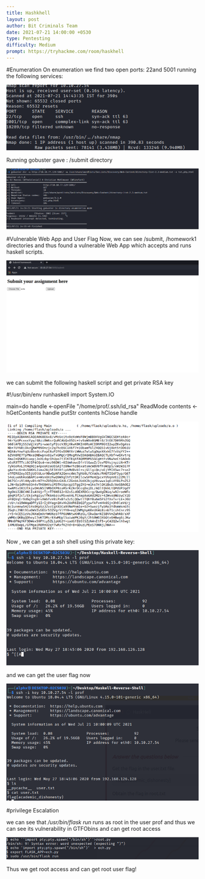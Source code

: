```yaml
---
title: Hashkhell
layout: post
author: Bit Criminals Team
date: 2021-07-21 14:00:00 +0530
type: Pentesting
difficulty: Medium
prompt: https://tryhackme.com/room/haskhell
---
```




#Enumeration
On enumeration we find two open ports: 22and 5001 running the following services:

![](/images/alphx/nmap.png)  
  
Running gobuster gave : /submit directory
  
![](/images/alphx/gobuster.png)  
 
#Vulnerable Web App and User Flag
Now, we can see /submit, /homework1  directories and thus found  a vulnerable Web App which accepts and runs haskell scripts.
  
![](/images/alphx/submit.png)  
    
we can submit the following haskell script and get private RSA key

#!/usr/bin/env runhaskell
import System.IO

main=do
    handle <-openFile "/home/prof/.ssh/id_rsa" ReadMode
    contents <- hGetContents handle
    putStr contents
    hClose handle
    
![](/images/alphx/privatekey.png)    

Now , we can get a ssh shell using this private key:

![](/images/alphx/shell-prof.png)

 and we can get the user flag now
 
 
 ![](/images/alphx/userflag.png)   
 
 
 #privilege Escalation
 
 we can see that */usr/bin/flask run* runs as root in the user prof
 and thus we can see its vulnerability in GTFObins and can get root access
 
 ![](/images/alphx/privilegeEscalation.png)
 
 
Thus we get root access and can get root user flag!

  
  



